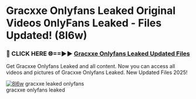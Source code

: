 # Gracxxe Onlyfans Leaked Original Videos 0nlyFans Leaked - Files Updated! (8l6w)

<h3>🔴 CLICK HERE 🌐==►► <a href="https://tinyurl.com/2jnfzry5" rel="nofollow">Gracxxe Onlyfans Leaked Updated Files</a></h3>

Get Gracxxe Onlyfans Leaked and all content. Now you can access all videos and pictures of Gracxxe Onlyfans Leaked. New Updated Files 2025!

[![8l6w](https://i.imgur.com/GyGTBgg.gif)](https://tinyurl.com/2jnfzry5)
gracxxe leaked onlyfans<br>
gracxxe onlyfans leaked